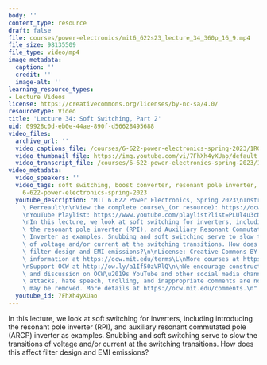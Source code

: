 ```yaml
---
body: ''
content_type: resource
draft: false
file: courses/power-electronics/mit6_622s23_lecture_34_360p_16_9.mp4
file_size: 98135509
file_type: video/mp4
image_metadata:
  caption: ''
  credit: ''
  image-alt: ''
learning_resource_types:
- Lecture Videos
license: https://creativecommons.org/licenses/by-nc-sa/4.0/
resourcetype: Video
title: 'Lecture 34: Soft Switching, Part 2'
uid: 09928c0d-eb0e-44ae-890f-d56628495688
video_files:
  archive_url: ''
  video_captions_file: /courses/6-622-power-electronics-spring-2023/1RGQ46ECvt84wGz4Mg5J31J3K890YM50B_transcript.webvtt
  video_thumbnail_file: https://img.youtube.com/vi/7FhXh4yXUao/default.jpg
  video_transcript_file: /courses/6-622-power-electronics-spring-2023/1RGQ46ECvt84wGz4Mg5J31J3K890YM50B_transcript.pdf
video_metadata:
  video_speakers: ''
  video_tags: soft switching, boost converter, resonant pole inverter, auxiliary resonant,
    6-622-power-electronics-spring-2023
  youtube_description: "MIT 6.622 Power Electronics, Spring 2023\nInstructor: David\
    \ Perreault\n\nView the complete course\_(or resource): https://ocw.mit.edu/courses/6-622-power-electronics-spring-2023/\L\
    \nYouTube Playlist: https://www.youtube.com/playlist?list=PLUl4u3cNGP62UTc77mJoubhDELSC8lfR0\n\
    \nIn this lecture, we look at soft switching for inverters, including introducing\
    \ the resonant pole inverter (RPI), and Auxiliary Resonant Commutated Pole (ARCP)\
    \ Inverter as examples. Snubbing and soft switching serve to slow the transitions\
    \ of voltage and/or current at the switching transitions. How does this affect\
    \ filter design and EMI emissions?\n\nLicense: Creative Commons BY-NC-SA\L\nMore\
    \ information at https://ocw.mit.edu/terms\L\nMore courses at https://ocw.mit.edu\n\
    \nSupport OCW at http://ow.ly/a1If50zVRlQ\n\nWe encourage constructive comments\
    \ and discussion on OCW\u2019s YouTube and other social media channels. Personal\
    \ attacks, hate speech, trolling, and inappropriate comments are not allowed and\
    \ may be removed. More details at https://ocw.mit.edu/comments.\n"
  youtube_id: 7FhXh4yXUao
---
```

In this lecture, we look at soft switching for inverters, including introducing the resonant pole inverter (RPI), and auxiliary resonant commutated pole (ARCP) inverter as examples. Snubbing and soft switching serve to slow the transitions of voltage and/or current at the switching transitions. How does this affect filter design and EMI emissions?